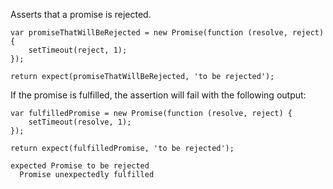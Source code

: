Asserts that a promise is rejected.

```javascript#async:true
var promiseThatWillBeRejected = new Promise(function (resolve, reject) {
    setTimeout(reject, 1);
});

return expect(promiseThatWillBeRejected, 'to be rejected');
```

If the promise is fulfilled, the assertion will fail with the following output:

```javascript#async:true
var fulfilledPromise = new Promise(function (resolve, reject) {
    setTimeout(resolve, 1);
});

return expect(fulfilledPromise, 'to be rejected');
```

```output
expected Promise to be rejected
  Promise unexpectedly fulfilled
```
